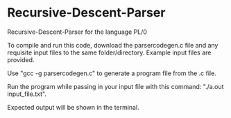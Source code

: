# Recursive-Descent-Parser
Recursive-Descent-Parser for the language PL/0

To compile and run this code, download the parsercodegen.c file and any requisite 
input files to the same folder/directory.  Example input files are provided.

Use "gcc -g parsercodegen.c" to generate a program file from the .c file.

Run the program while passing in your input file with this 
command: "./a.out input_file.txt".

Expected output will be shown in the terminal.  
